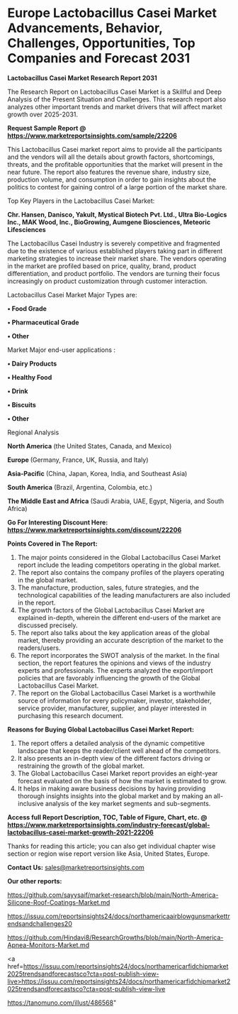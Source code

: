 # Europe Lactobacillus Casei Market Advancements, Behavior, Challenges, Opportunities, Top Companies and Forecast 2031

<strong>Lactobacillus Casei Market Research Report 2031</strong>

The Research Report on Lactobacillus Casei Market is a Skillful and Deep Analysis of the Present Situation and Challenges. This research report also analyzes other important trends and market drivers that will affect market growth over 2025-2031.

<strong>Request Sample Report @ <a href=https://www.marketreportsinsights.com/sample/22206>https://www.marketreportsinsights.com/sample/22206</a></strong>

This Lactobacillus Casei market report aims to provide all the participants and the vendors will all the details about growth factors, shortcomings, threats, and the profitable opportunities that the market will present in the near future. The report also features the revenue share, industry size, production volume, and consumption in order to gain insights about the politics to contest for gaining control of a large portion of the market share.

Top Key Players in the Lactobacillus Casei Market:

<strong>Chr. Hansen, Danisco, Yakult, Mystical Biotech Pvt. Ltd., Ultra Bio-Logics Inc., MAK Wood, Inc., BioGrowing, Aumgene Biosciences, Meteoric Lifesciences</strong>

The Lactobacillus Casei Industry is severely competitive and fragmented due to the existence of various established players taking part in different marketing strategies to increase their market share. The vendors operating in the market are profiled based on price, quality, brand, product differentiation, and product portfolio. The vendors are turning their focus increasingly on product customization through customer interaction.

Lactobacillus Casei Market Major Types are:

<strong>• Food Grade

• Pharmaceutical Grade

• Other</strong>

Market Major end-user applications :

<strong>• Dairy Products

• Healthy Food

• Drink

• Biscuits

• Other</strong>

Regional Analysis

</u><strong><b>North America</b></strong> (the United States, Canada, and Mexico)

<strong><b>Europe </b></strong>(Germany, France, UK, Russia, and Italy)

<strong><b>Asia-Pacific</b></strong> (China, Japan, Korea, India, and Southeast Asia)

<strong><b>South America</b></strong> (Brazil, Argentina, Colombia, etc.)

<strong><b>The Middle East and Africa</b></strong> (Saudi Arabia, UAE, Egypt, Nigeria, and South Africa)

<strong>Go For Interesting Discount Here: <a href=https://www.marketreportsinsights.com/discount/22206>https://www.marketreportsinsights.com/discount/22206</a></strong>

<strong>Points Covered in The Report:</strong>
<ol>
  <li>The major points considered in the Global Lactobacillus Casei Market report include the leading competitors operating in the global market.</li>
  <li>The report also contains the company profiles of the players operating in the global market.</li>
  <li>The manufacture, production, sales, future strategies, and the technological capabilities of the leading manufacturers are also included in the report.</li>
  <li>The growth factors of the Global Lactobacillus Casei Market are explained in-depth, wherein the different end-users of the market are discussed precisely.</li>
  <li>The report also talks about the key application areas of the global market, thereby providing an accurate description of the market to the readers/users.</li>
  <li>The report incorporates the SWOT analysis of the market. In the final section, the report features the opinions and views of the industry experts and professionals. The experts analyzed the export/import policies that are favorably influencing the growth of the Global Lactobacillus Casei Market.</li>
  <li>The report on the Global Lactobacillus Casei Market is a worthwhile source of information for every policymaker, investor, stakeholder, service provider, manufacturer, supplier, and player interested in purchasing this research document.</li>
</ol>
<strong>Reasons for Buying Global Lactobacillus Casei Market Report:</strong>

<ol>
  <li>The report offers a detailed analysis of the dynamic competitive landscape that keeps the reader/client well ahead of the competitors.</li>
  <li>It also presents an in-depth view of the different factors driving or restraining the growth of the global market.</li>
  <li>The Global Lactobacillus Casei Market report provides an eight-year forecast evaluated on the basis of how the market is estimated to grow.</li>
  <li>It helps in making aware business decisions by having providing thorough insights insights into the global market and by making an all-inclusive analysis of the key market segments and sub-segments.</li>
</ol>
<strong>Access full Report Description, TOC, Table of Figure, Chart, etc. @ <a href=https://www.marketreportsinsights.com/industry-forecast/global-lactobacillus-casei-market-growth-2021-22206>https://www.marketreportsinsights.com/industry-forecast/global-lactobacillus-casei-market-growth-2021-22206</a></strong>


Thanks for reading this article; you can also get individual chapter wise section or region wise report version like Asia, United States, Europe.

<strong>Contact Us:</strong>
sales@marketreportsinsights.com

<strong>Our other reports:</strong>

<a href=https://github.com/sayysaif/market-research/blob/main/North-America-Silicone-Roof-Coatings-Market.md>https://github.com/sayysaif/market-research/blob/main/North-America-Silicone-Roof-Coatings-Market.md</a>

<a href=https://issuu.com/reportsinsights24/docs/northamericaairblowgunsmarkettrendsandchallenges20>https://issuu.com/reportsinsights24/docs/northamericaairblowgunsmarkettrendsandchallenges20</a>

<a href=https://github.com/Hindavi8/ResearchGrowths/blob/main/North-America-Apnea-Monitors-Market.md>https://github.com/Hindavi8/ResearchGrowths/blob/main/North-America-Apnea-Monitors-Market.md</a>

<a href=https://issuu.com/reportsinsights24/docs/northamericarfidchipmarket2025trendsandforecastsco?cta=post-publish-view-live>https://issuu.com/reportsinsights24/docs/northamericarfidchipmarket2025trendsandforecastsco?cta=post-publish-view-live</a>

<a href=https://tanomuno.com/illust/486568>https://tanomuno.com/illust/486568</a>"
